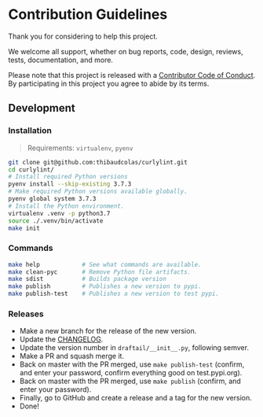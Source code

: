 # Contribution Guidelines

Thank you for considering to help this project.

We welcome all support, whether on bug reports, code, design, reviews, tests, documentation, and more.

Please note that this project is released with a [Contributor Code of Conduct](docs/CODE_OF_CONDUCT.md). By participating in this project you agree to abide by its terms.

## Development

### Installation

> Requirements: `virtualenv`, `pyenv`

```sh
git clone git@github.com:thibaudcolas/curlylint.git
cd curlylint/
# Install required Python versions
pyenv install --skip-existing 3.7.3
# Make required Python versions available globally.
pyenv global system 3.7.3
# Install the Python environment.
virtualenv .venv -p python3.7
source ./.venv/bin/activate
make init
```

### Commands

```sh
make help            # See what commands are available.
make clean-pyc       # Remove Python file artifacts.
make sdist           # Builds package version
make publish         # Publishes a new version to pypi.
make publish-test    # Publishes a new version to test pypi.
```

### Releases

- Make a new branch for the release of the new version.
- Update the [CHANGELOG](https://github.com/thibaudcolas/curlylint/CHANGELOG.md).
- Update the version number in `draftail/__init__.py`, following semver.
- Make a PR and squash merge it.
- Back on master with the PR merged, use `make publish-test` (confirm, and enter your password, confirm everything good on test.pypi.org).
- Back on master with the PR merged, use `make publish` (confirm, and enter your password).
- Finally, go to GitHub and create a release and a tag for the new version.
- Done!
